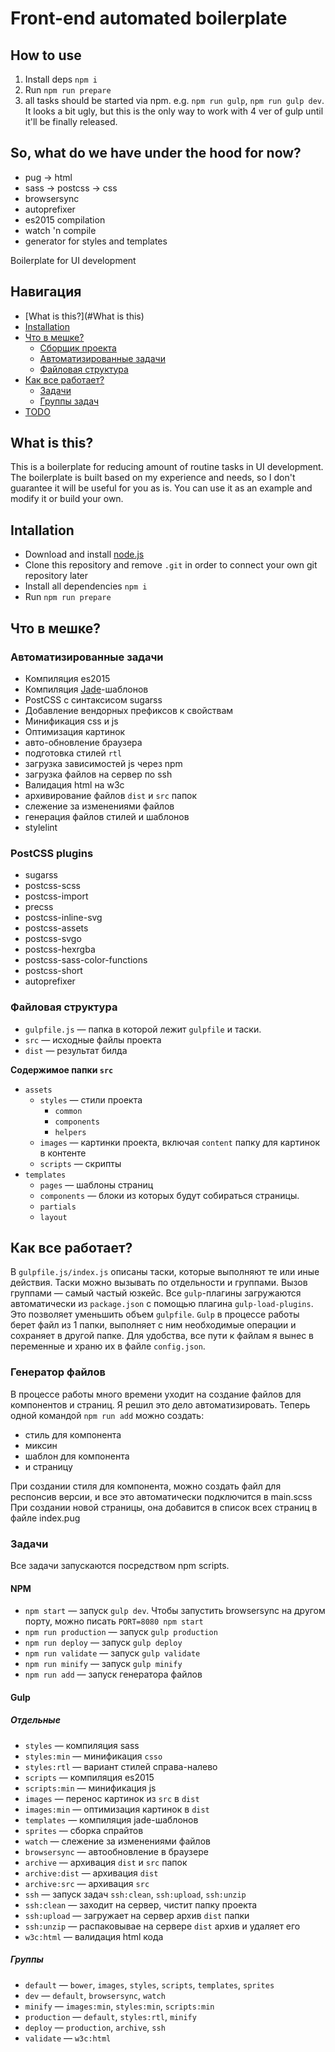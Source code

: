 Front-end automated boilerplate
====================

## How to use
1. Install deps `npm i`
2. Run `npm run prepare`
3. all tasks should be started via npm. e.g. `npm run gulp`, `npm run gulp dev`.
	It looks a bit ugly, but this is the only way to work with 4 ver of gulp until it'll be finally released.

## So, what do we have under the hood for now?
- pug -> html
- sass -> postcss -> css
- browsersync
- autoprefixer
- es2015 compilation
- watch 'n compile
- generator for styles and templates

Boilerplate for UI development

## Навигация
* [What is this?](#What is this)
* [Installation](#Installation)
* [Что в мешке?](#Что-в-мешке)
    * [Сборщик проекта](#Сборщик-проекта)
    * [Автоматизированные задачи](#Автоматизированные-задачи)
    * [Файловая структура](#Файловая-структура)
* [Как все работает?](#Как-все-работает)
    - [Задачи](#Задачи)
    - [Группы задач](#Группы-задач)
* [TODO](#TODO)

## What is this?
This is a boilerplate for reducing amount of routine tasks in UI development.
The boilerplate is built based on my experience and needs, so I don't guarantee it will be useful for you as is. You can use it as an example and modify it or build your own.

## Intallation
- Download and install [node.js](https://nodejs.org/)
- Clone this repository and remove `.git` in order to connect your own git repository later
- Install all dependencies `npm i`
- Run `npm run prepare`

## Что в мешке?

### Автоматизированные задачи
- Компиляция es2015
- Компиляция [Jade](http://jade-lang.com/)-шаблонов
- PostCSS с синтаксисом sugarss
- Добавление вендорных префиксов к свойствам
- Минификация css и js
- Оптимизация картинок
- авто-обновление браузера
- подготовка стилей `rtl`
- загрузка зависимостей js через npm
- загрузка файлов на сервер по ssh
- Валидация html на w3c
- архивирование файлов `dist` и `src` папок
- слежение за изменениями файлов
- генерация файлов стилей и шаблонов
- stylelint

### PostCSS plugins
- sugarss
- postcss-scss
- postcss-import
- precss
- postcss-inline-svg
- postcss-assets
- postcss-svgo
- postcss-hexrgba
- postcss-sass-color-functions
- postcss-short
- autoprefixer

### Файловая структура

- `gulpfile.js` — папка в которой лежит `gulpfile` и таски.
- `src` — исходные файлы проекта
- `dist` — результат билда

**Содержимое папки `src`**
- `assets`
	+ `styles` — стили проекта
		- `common`
		- `components`
		- `helpers`
	+ `images` — картинки проекта, включая `content` папку для картинок в контенте
	+ `scripts` — скрипты
- `templates`
	+ `pages` — шаблоны страниц
	+ `components` — блоки из которых будут собираться страницы.
	+ `partials`
	+ `layout`

## Как все работает?
В `gulpfile.js/index.js` описаны таски, которые выполняют те или иные действия. Таски можно вызывать по отдельности и группами. Вызов группами — самый частый юзкейс.
Все `gulp`-плагины загружаются автоматически из `package.json` с помощью плагина `gulp-load-plugins`. Это позволяет уменьшить объем `gulpfile`.
`Gulp` в процессе работы берет файл из 1 папки, выполняет с ним необходимые операции и сохраняет в другой папке. Для удобства, все пути к файлам я вынес в переменные и храню их в файле `config.json`.

### Генератор файлов
В процессе работы много времени уходит на создание файлов для компонентов и страниц. Я решил это дело автоматизировать.
Теперь одной командой `npm run add` можно создать:
- стиль для компонента
- миксин
- шаблон для компонента
- и страницу

При создании стиля для компонента, можно создать файл для респонсив версии, и все это автоматически подключится в main.scss
При создании новой страницы, она добавится в список всех страниц в файле index.pug

### Задачи
Все задачи запускаются посредством npm scripts.

#### NPM
- `npm start` — запуск `gulp dev`. Чтобы запустить browsersync на другом порту, можно писать `PORT=8080 npm start`
- `npm run production` — запуск `gulp production`
- `npm run deploy` — запуск `gulp deploy`
- `npm run validate` — запуск `gulp validate`
- `npm run minify` — запуск `gulp minify`
- `npm run add` — запуск генератора файлов

#### Gulp

##### Отдельные
- `styles` — компиляция sass
- `styles:min` — минификация `csso`
- `styles:rtl` — вариант стилей справа-налево
- `scripts` — компиляция es2015
- `scripts:min` — минификация js
- `images` — перенос картинок из `src` в `dist`
- `images:min` — оптимизация картинок в `dist`
- `templates` — компиляция jade-шаблонов
- `sprites` — сборка спрайтов
- `watch` — слежение за изменениями файлов
- `browsersync` — автообновление в браузере
- `archive` — архивация `dist` и `src` папок
- `archive:dist` — архивация `dist`
- `archive:src` — архивация `src`
- `ssh` — запуск задач `ssh:clean`, `ssh:upload`, `ssh:unzip`
- `ssh:clean` — заходит на сервер, чистит папку проекта
- `ssh:upload` — загружает на сервер архив `dist` папки
- `ssh:unzip` — распаковывае на сервере `dist` архив и удаляет его
- `w3c:html` — валидация html кода

##### Группы
- `default` — `bower`, `images`, `styles`, `scripts`, `templates`, `sprites`
- `dev` — `default`, `browsersync`, `watch`
- `minify` — `images:min`, `styles:min`, `scripts:min`
- `production` — `default`, `styles:rtl`, `minify`
- `deploy` — `production`, `archive`, `ssh`
- `validate` — `w3c:html`
